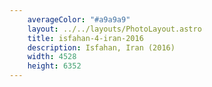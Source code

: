 ```yaml
---
    averageColor: "#a9a9a9"
    layout: ../../layouts/PhotoLayout.astro
    title: isfahan-4-iran-2016
    description: Isfahan, Iran (2016)
    width: 4528
    height: 6352
---
```

